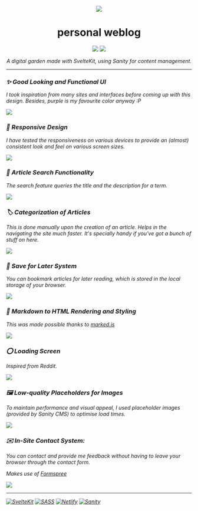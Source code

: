 <p align="center">
  <a href="https://notyasho.netlify.app/blogs" ><img src="https://raw.githubusercontent.com/at-pyrix/pyrix/master/static/img/favicon/android-chrome-192x192.png"/></a></p>
<h1 align=center>personal weblog</h1>

<p align="center">
  <a href="https://github.com/at-pyrix/pyrix" ><img src="https://img.shields.io/github/stars/at-pyrix/pyrix?style=for-the-badge&logo=GitHub&labelColor=%23322e38&color=%23FF3E7F"/></a>
  <a href="https://github.com/at-pyrix/pyrix/fork" ><img src="https://img.shields.io/github/forks/at-pyrix/pyrix?style=for-the-badge&logo=git&logoColor=white&labelColor=%23322e38&color=%23E49C5E"/></a></p>


<p align=center><i>A digital garden made with SvelteKit, using Sanity for content management.</p></p>

---

### **✨ Good Looking and Functional UI**
I took inspiration from many sites and interfaces before coming up with this design. Besides, purple is my favourite color anyway :P

![](https://raw.githubusercontent.com/at-pyrix/pyrix/master/static/img/thumbnails/nine.jpg)

### 📱 Responsive Design
I have tested the responsiveness on various devices to provide an (almost) consistent look and feel on various screen sizes.

![](https://raw.githubusercontent.com/at-pyrix/pyrix/master/static/img/thumbnails/eight.gif)

### **🔎 Article Search Functionality**
The search feature queries the title and the description for a term.

![](https://raw.githubusercontent.com/at-pyrix/pyrix/master/static/img/thumbnails/%20one.png)

### **🏷️ Categorization of Articles**
This is done manually upon the creation of an article. Helps in the navigating the site much faster. It's specially handy if you've got a bunch of stuff on here.

![](https://raw.githubusercontent.com/at-pyrix/pyrix/master/static/img/thumbnails/two.jpeg)

### **🔖 Save for Later System**
You can bookmark articles for later reading, which is stored in the local storage of your browser.

![](https://raw.githubusercontent.com/at-pyrix/pyrix/master/static/img/thumbnails/three.png)

### **📝 Markdown to HTML Rendering and Styling**
This was made possible thanks to [marked.js](https://github.com/markedjs/marked)

![](https://raw.githubusercontent.com/at-pyrix/pyrix/master/static/img/thumbnails/four.png)

### **⭕ Loading Screen**
Inspired from Reddit.

![](https://raw.githubusercontent.com/at-pyrix/pyrix/master/static/img/thumbnails/five.png)

### **🖼️ Low-quality Placeholders for Images**
To maintain performance and visual appeal, I used placeholder images (provided by Sanity CMS) to optimise load times.

![](https://raw.githubusercontent.com/at-pyrix/pyrix/master/static/img/thumbnails/six.gif)

### **✉️ In-Site Contact System:**
You can contact and provide me feedback without having to leave your browser through the contact form.

Makes use of [Formspree](https://formspree.io/)

![](https://raw.githubusercontent.com/at-pyrix/pyrix/master/static/img/thumbnails/seven.png)

---

[![SvelteKit](https://img.shields.io/badge/-SvelteKit-black?style=for-the-badge&logo=svelte&color=orangered&logoColor=white)](https://kit.svelte.dev/)
[![SASS](https://img.shields.io/badge/-SASS-black?style=for-the-badge&logo=sass&color=cc6699&logoColor=white)](https://sass-lang.com/)
[![Netlify](https://img.shields.io/badge/-Netlify-black?style=for-the-badge&logo=netlify&color=00c7b7&logoColor=white)](https://www.netlify.com/)
[![Sanity](https://img.shields.io/badge/-Sanity.io-black?style=for-the-badge&logo=pencil&color=orange&logoColor=white)](https://www.sanity.io/)
